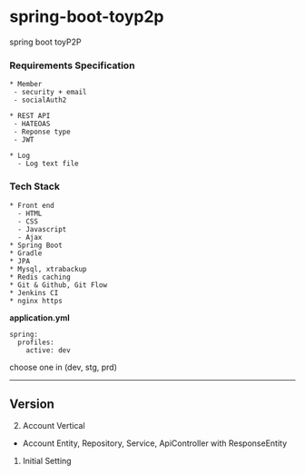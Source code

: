 # spring-boot-toyp2p


spring boot toyP2P

### Requirements Specification

```
* Member 
 - security + email
 - socialAuth2

* REST API 
 - HATEOAS
 - Reponse type
 - JWT 

* Log
  - Log text file
```

### Tech Stack

```
* Front end
  - HTML
  - CSS
  - Javascript
  - Ajax
* Spring Boot
* Gradle
* JPA
* Mysql, xtrabackup
* Redis caching
* Git & Github, Git Flow
* Jenkins CI
* nginx https
```


**application.yml**

```
spring:
  profiles:
    active: dev
```
choose one in (dev, stg, prd)

---

## Version

02. Account Vertical

- Account Entity, Repository, Service, ApiController with ResponseEntity

01. Initial Setting